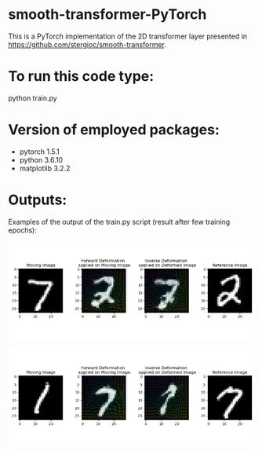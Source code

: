 # smooth-transformer-PyTorch

This is a PyTorch implementation of the 2D transformer layer presented in https://github.com/stergioc/smooth-transformer.

# To run this code type:
python train.py

# Version of employed packages:
- pytorch 1.5.1
- python 3.6.10
- matplotlib 3.2.2

# Outputs:
Examples of the output of the train.py script (result after few training epochs):

![example1](/outputs/example-2d-output_7_2.png)


![example1](/outputs/example-2d-output_1_7.png)

